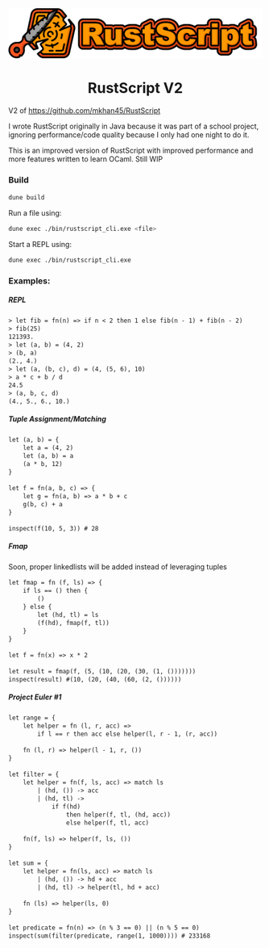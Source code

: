 <div align=center>
    <img src="assets/logo.png" width="600px">
    <h1>
        RustScript V2
    </h1>
</div>


V2 of <https://github.com/mkhan45/RustScript>

I wrote RustScript originally in Java because it was part of a school project,
ignoring performance/code quality because I only had one night to do it.

This is an improved version of RustScript with improved performance and more features
written to learn OCaml. Still WIP

### Build

```bash
dune build
```

Run a file using:

```bash
dune exec ./bin/rustscript_cli.exe <file>
```

Start a REPL using:

```bash
dune exec ./bin/rustscript_cli.exe
```


### Examples:

##### REPL
```
> let fib = fn(n) => if n < 2 then 1 else fib(n - 1) + fib(n - 2)
> fib(25)
121393.
> let (a, b) = (4, 2)
> (b, a)
(2., 4.)
> let (a, (b, c), d) = (4, (5, 6), 10)
> a * c + b / d
24.5
> (a, b, c, d)
(4., 5., 6., 10.)
```

##### Tuple Assignment/Matching
```
let (a, b) = {
    let a = (4, 2)
    let (a, b) = a
    (a * b, 12)
}

let f = fn(a, b, c) => {
    let g = fn(a, b) => a * b + c
    g(b, c) + a
}

inspect(f(10, 5, 3)) # 28
```

##### Fmap
Soon, proper linkedlists will be added instead of leveraging tuples
```
let fmap = fn (f, ls) => {
    if ls == () then {
        ()
    } else {
        let (hd, tl) = ls
        (f(hd), fmap(f, tl))
    }
}

let f = fn(x) => x * 2

let result = fmap(f, (5, (10, (20, (30, (1, ()))))))
inspect(result) #(10, (20, (40, (60, (2, ())))))
```

##### Project Euler #1
```
let range = {
    let helper = fn (l, r, acc) => 
        if l == r then acc else helper(l, r - 1, (r, acc))
    
    fn (l, r) => helper(l - 1, r, ())
}

let filter = {
    let helper = fn(f, ls, acc) => match ls
        | (hd, ()) -> acc
        | (hd, tl) ->
            if f(hd) 
                then helper(f, tl, (hd, acc))
                else helper(f, tl, acc)

    fn(f, ls) => helper(f, ls, ())
}

let sum = {
    let helper = fn(ls, acc) => match ls
        | (hd, ()) -> hd + acc
        | (hd, tl) -> helper(tl, hd + acc)
    
    fn (ls) => helper(ls, 0)
}

let predicate = fn(n) => (n % 3 == 0) || (n % 5 == 0)
inspect(sum(filter(predicate, range(1, 1000)))) # 233168
```
